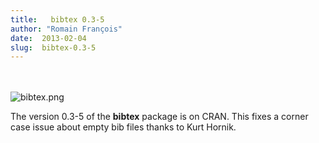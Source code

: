 ```yaml
---
title:   bibtex 0.3-5
author: "Romain François"
date:  2013-02-04
slug:  bibtex-0.3-5
---
```

<div class="post-content">
<br><br><img src="/public/packages/bibtex/bibtex.png" alt="bibtex.png" style="margin: 0 auto; display: block;" title="bibtex.png, fév. 2013"><p>The version 0.3-5 of the <strong>bibtex</strong> package is on CRAN. This fixes a corner case issue about empty bib files thanks to Kurt Hornik. </p>

<script type="text/javascript"><!--
google_ad_client = "ca-pub-0193080271541659";
/* blog */
google_ad_slot = "4394100836";
google_ad_width = 468;
google_ad_height = 60;
//-->
</script><script type="text/javascript" src="http://pagead2.googlesyndication.com/pagead/show_ads.js">
</script><br><br>
</div>
